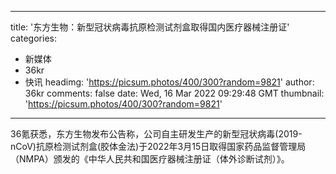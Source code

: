 
---
title: '东方生物：新型冠状病毒抗原检测试剂盒取得国内医疗器械注册证'
categories: 
 - 新媒体
 - 36kr
 - 快讯
headimg: 'https://picsum.photos/400/300?random=9821'
author: 36kr
comments: false
date: Wed, 16 Mar 2022 09:29:48 GMT
thumbnail: 'https://picsum.photos/400/300?random=9821'
---

<div>   
36氪获悉，东方生物发布公告称，公司自主研发生产的新型冠状病毒(2019-nCoV)抗原检测试剂盒(胶体金法)于2022年3月15日取得国家药品监督管理局（NMPA）颁发的《中华人民共和国医疗器械注册证（体外诊断试剂）》。  
</div>
            